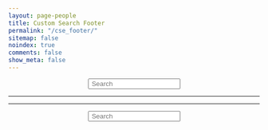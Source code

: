```yaml
---
layout: page-people
title: Custom Search Footer
permalink: "/cse_footer/"
sitemap: false
noindex: true
comments: false
show_meta: false
---
```

<div id="searchbox2" align="center">
<div class="searchcont2">
    <!-- span class="searchicon2"><i class="fa fa-search fa-2x"></i></span -->
    <form role="search" method="get" action="{{ site.url }}/cse_footer/">
        <input id="searchString2" name="searchString2"
               placeholder=" Search" type="text">
    </form>
</div>
</div>
<hr>
<script>
        (function() {
            var cx = '{{site.google_search}}';
            var gcse = document.createElement('script');
            gcse.type = 'text/javascript';
            gcse.async = true;
            gcse.src = (document.location.protocol == 'https:' ? 'https:' : 'http:') +
            '//www.google.com/cse/cse.js?cx=' + cx;
            var s = document.getElementsByTagName('script')[0];
            s.parentNode.insertBefore(gcse, s);
        })();
</script>
<gcse:searchresults-only queryParameterName="searchString2"></gcse:searchresults-only>
<hr>
<div id="searchbox2" align="center">
<div class="searchcont2">
    <!-- span class="searchicon2"><i class="fa fa-search fa-2x"></i></span -->
    <form role="search" method="get" action="{{ site.url }}/cse_footer/">
        <input id="searchString2" name="searchString2"
               placeholder=" Search" type="text">
    </form>
</div>
</div>

